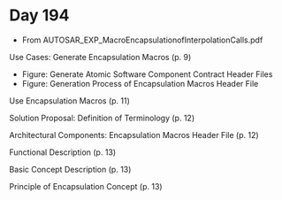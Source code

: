 # Day 194

* From AUTOSAR\_EXP\_MacroEncapsulationofInterpolationCalls.pdf

Use Cases: Generate Encapsulation Macros (p. 9)
* Figure: Generate Atomic Software Component Contract Header Files
* Figure: Generation Process of Encapsulation Macros Header File

Use Encapsulation Macros (p. 11)

Solution Proposal: Definition of Terminology (p. 12)

Architectural Components: Encapsulation Macros Header File (p. 12)

Functional Description (p. 13)

Basic Concept Description (p. 13)

Principle of Encapsulation Concept (p. 13)
